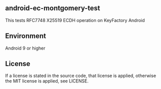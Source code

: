 ## android-ec-montgomery-test

This tests RFC7748 X25519 ECDH operation on KeyFactory Android

## Environment

Android 9 or higher

## License
If a license is stated in the source code, that license is applied, otherwise the MIT license is applied, see LICENSE.
